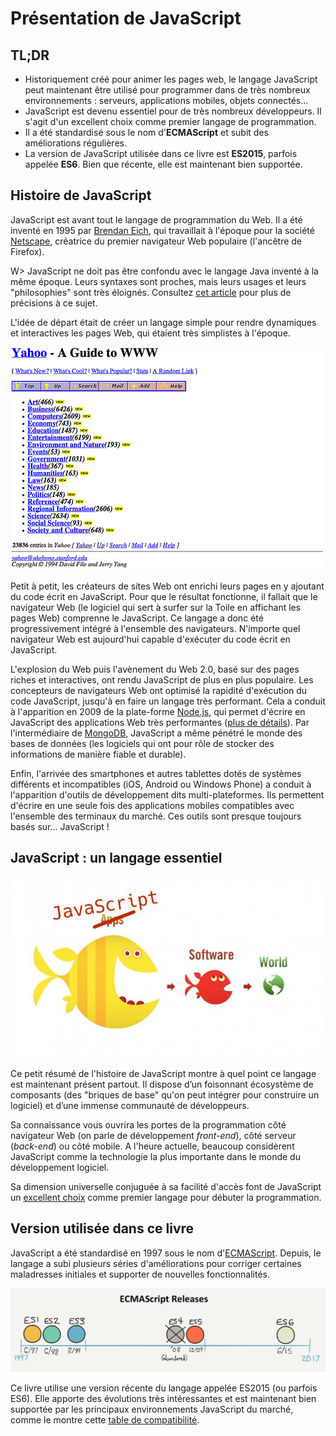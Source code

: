 # Présentation de JavaScript

## TL;DR

* Historiquement créé pour animer les pages web, le langage JavaScript peut maintenant être utilisé pour programmer dans de très nombreux environnements : serveurs, applications mobiles, objets connectés...
* JavaScript est devenu essentiel pour de très nombreux développeurs. Il s'agit d'un excellent choix comme premier langage de programmation.
* Il a été standardisé sous le nom d'**ECMAScript** et subit des améliorations régulières.
* La version de JavaScript utilisée dans ce livre est **ES2015**, parfois appelée **ES6**. Bien que récente, elle est maintenant bien supportée.

## Histoire de JavaScript

JavaScript est avant tout le langage de programmation du Web. Il a été inventé en 1995 par [Brendan Eich](https://fr.wikipedia.org/wiki/Brendan_Eich), qui travaillait à l'époque pour la société [Netscape](https://fr.wikipedia.org/wiki/Netscape_Communications), créatrice du premier navigateur Web populaire (l'ancêtre de Firefox). 

W> JavaScript ne doit pas être confondu avec le langage Java inventé à la même époque. Leurs syntaxes sont proches, mais leurs usages et leurs "philosophies" sont très éloignés. Consultez [cet article](http://www.js-attitude.fr/2012/09/17/javascript-n-a-rien-a-voir-avec-java/) pour plus de précisions à ce sujet.

L'idée de départ était de créer un langage simple pour rendre dynamiques et interactives les pages Web, qui étaient très simplistes à l'époque.

![La page d'accueil de Yahoo en 1994](images/yahoo_home_page_1994.jpg)

Petit à petit, les créateurs de sites Web ont enrichi leurs pages en y ajoutant du code écrit en JavaScript. Pour que le résultat fonctionne, il fallait que le navigateur Web (le logiciel qui sert à surfer sur la Toile en affichant les pages Web) comprenne le JavaScript. Ce langage a donc été progressivement intégré à l'ensemble des navigateurs. N'importe quel navigateur Web est aujourd'hui capable d'exécuter du code écrit en JavaScript. 

L'explosion du Web puis l'avènement du Web 2.0, basé sur des pages riches et interactives, ont rendu JavaScript de plus en plus populaire. Les concepteurs de navigateurs Web ont optimisé la rapidité d'exécution du code JavaScript, jusqu'à en faire un langage très performant. Cela a conduit à l'apparition en 2009 de la plate-forme [Node.js](https://fr.wikipedia.org/wiki/Node.js), qui permet d'écrire en JavaScript des applications Web très performantes ([plus de détails](https://openclassrooms.com/courses/des-applications-ultra-rapides-avec-node-js/node-js-mais-a-quoi-ca-sert)). Par l'intermédiaire de [MongoDB](https://fr.wikipedia.org/wiki/MongoDB), JavaScript a même pénétré le monde des bases de données (les logiciels qui ont pour rôle de stocker des informations de manière fiable et durable).

Enfin, l'arrivée des smartphones et autres tablettes dotés de systèmes différents et incompatibles (iOS, Android ou Windows Phone) a conduit à l'apparition d'outils de développement dits multi-plateformes. Ils permettent d'écrire en une seule fois des applications mobiles compatibles avec l'ensemble des terminaux du marché. Ces outils sont presque toujours basés sur... JavaScript !

## JavaScript : un langage essentiel

![Extrait d’une présentation de Jon Beebe](images/thus-javascript-is-eating-the-world.jpg)

Ce petit résumé de l'histoire de JavaScript montre à quel point ce langage est maintenant présent partout. Il dispose d’un foisonnant écosystème de composants (des "briques de base" qu'on peut intégrer pour construire un logiciel) et d’une immense communauté de développeurs.

Sa connaissance vous ouvrira les portes de la programmation côté navigateur Web (on parle de développement *front-end*), côté serveur (*back-end*) ou côté mobile. A l'heure actuelle, beaucoup considèrent JavaScript comme la technologie la plus importante dans le monde du développement logiciel. 

Sa dimension universelle conjuguée à sa facilité d'accès font de JavaScript un [excellent choix](https://medium.freecodecamp.com/what-programming-language-should-i-learn-first-%CA%87d%C4%B1%C9%B9%C9%94s%C9%90%CA%8C%C9%90%C9%BE-%C9%B9%C7%9D%CA%8Dsu%C9%90-19a33b0a467d#.3yu73z1px) comme premier langage pour débuter la programmation. 

## Version utilisée dans ce livre

JavaScript a été standardisé en 1997 sous le nom d'[ECMAScript](https://fr.wikipedia.org/wiki/ECMAScript). Depuis, le langage a subi plusieurs séries d'améliorations pour corriger certaines maladresses initiales et supporter de nouvelles fonctionnalités.

![Chronologie des versions de ECMAScript/JavaScript](images/ECMAScript-releases.png)

Ce livre utilise une version récente du langage appelée ES2015 (ou parfois ES6). Elle apporte des évolutions très intéressantes et est maintenant bien supportée par les principaux environnements JavaScript du marché, comme le montre cette [table de compatibilité](http://kangax.github.io/compat-table/es6/).
